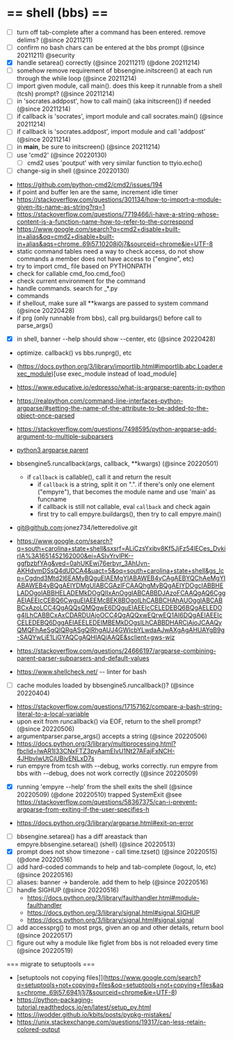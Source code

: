 == shell (bbs) ==
===

- [ ] turn off tab-complete after a command has been entered. remove delims? (@since 20211211)
- [ ] confirm no bash chars can be entered at the bbs prompt (@since 20211211) @security
- [x] handle setarea() correctly (@since 20211211) (@done 20211214)
- [ ] somehow remove requirement of bbsengine.initscreen() at each run through the while loop (@since 20211214)
- [ ] import given module, call main(). does this keep it runnable from a shell (tcsh) prompt? (@since 20211214)
- [ ] in 'socrates.addpost', how to call main() (aka initscreen()) if needed (@since 20211214)
- [ ] if callback is 'socrates', import module and call socrates.main() (@since 20211214)
- [ ] if callback is 'socrates.addpost', import module and call 'addpost' (@since 20211214)
- [ ] in __main__, be sure to initscreen() (@since 20211214)
- [ ] use 'cmd2' (@since 20220130)
    - [ ] cmd2 uses 'poutput' with very similar function to ttyio.echo()
- [ ] change-sig in shell (@since 20220130)
- https://github.com/python-cmd2/cmd2/issues/194
- if point and buffer len are the same, increment idle timer
- https://stackoverflow.com/questions/301134/how-to-import-a-module-given-its-name-as-string?rq=1
- https://stackoverflow.com/questions/7719466/i-have-a-string-whose-content-is-a-function-name-how-to-refer-to-the-correspond
- https://www.google.com/search?q=cmd2+disable+built-in+alias&oq=cmd2+disable+built-in+alias&aqs=chrome..69i57.10208j0j7&sourceid=chrome&ie=UTF-8
- static command tables need a way to check access, do not show commands a member does not have access to ("engine", etc)
- try to import cmd_<command> file based on PYTHONPATH
- check for callable cmd_foo.cmd_foo()
- check current environment for the command
- handle commands. search for _*.py
- commands
- if shellout, make sure all **kwargs are passed to system command (@since 20220428)
- if prg (only runnable from bbs), call prg.buildargs() before call to parse_args()
- [x] in shell, banner --help should show --center, etc (@since 20220428)
- optimize. callback() vs bbs.runprg(), etc
- (https://docs.python.org/3/library/importlib.html#importlib.abc.Loader.exec_module)[use exec_module instead of load_module]
- https://www.educative.io/edpresso/what-is-argparse-parents-in-python
- https://realpython.com/command-line-interfaces-python-argparse/#setting-the-name-of-the-attribute-to-be-added-to-the-object-once-parsed
- https://stackoverflow.com/questions/7498595/python-argparse-add-argument-to-multiple-subparsers
- [python3 argparse parent](https://www.google.com/search?q=python3+argparse+parent&sxsrf=ALiCzsYHYbOxowHOmBkVe5Y3lMuCSrQCRw%3A1651257900875&ei=LDJsYtCLNc23ggfR-4r4CQ&ved=0ahUKEwjQ0fSE97n3AhXNm-AKHdG9Ap8Q4dUDCA8&uact=5&oq=python3+argparse+parent&gs_lcp=Cgdnd3Mtd2l6EAMyBAgjECc6BwgAEEcQsAM6BwgjEK4CECc6BggAEBYQHjoFCAAQhgM6BQgAEIAEOgoIABCABBCHAhAUOggIABAWEAoQHjoECAAQDUoECEEYAEoECEYYAFDDDVi9ImDOI2gBcAF4AIABgwGIAaUQkgEENS4xNJgBAKABAcgBCMABAQ&sclient=gws-wiz)
- bbsengine5.runcallback(args, callback, **kwargs) (@since 20220501)
	* if `callback` is callable(), call it and return the result
        * if `callback` is a string, split it on ".". if there's only one element ("empyre"), that becomes the module name and use 'main' as funcname
        * if callback is still not callable, eval `callback` and check again
        * first try to call empyre.buildargs(), then try to call empyre.main()

- git@github.com:jonez734/letteredolive.git
- https://www.google.com/search?q=south+carolina+state+shell&sxsrf=ALiCzsYxibv8Kf5JjFz54lECes_DvkirIA%3A1651452162000&ei=ASlvYrvlPK--ggfbzbfYAg&ved=0ahUKEwj76erbyr_3AhUvn-AKHdvmDSsQ4dUDCA4&uact=5&oq=south+carolina+state+shell&gs_lcp=Cgdnd3Mtd2l6EAMyBQguEIAEMgYIABAWEB4yCAgAEBYQChAeMgYIABAWEB4yBQgAEIYDMgUIABCGAzIFCAAQhgMyBQgAEIYDOgcIABBHELADOgoIABBHELADEMkDOgQIIxAnOggIABCABBDJAzoFCAAQgAQ6CggAEIAEEIcCEBQ6CwguEIAEEMcBEK8BOgoILhCABBCHAhAUOggIABCABBCxAzoLCC4QgAQQsQMQgwE6DQguEIAEEIcCELEDEBQ6BQgAELEDOg4ILhCABBCxAxCDARDUAjoOCC4QgAQQxwEQrwEQ1AI6DQgAEIAEEIcCELEDEBQ6DggAEIAEELEDEIMBEMkDOgsILhCABBDHARCjAjoJCAAQyQMQFhAeSgQIQRgASgQIRhgAUJ4GWIcbYLwdaAJwAXgAgAHUAYgB9g-SAQYwLjE1LjGYAQCgAQHIAQjAAQE&sclient=gws-wiz
- https://stackoverflow.com/questions/24666197/argparse-combining-parent-parser-subparsers-and-default-values
- https://www.shellcheck.net/ -- linter for bash
- [ ] cache modules loaded by bbsengine5.runcallback()? (@since 20220404)
- https://stackoverflow.com/questions/17157162/compare-a-bash-string-literal-to-a-local-variable
- upon exit from runcallback() via EOF, return to the shell prompt? (@since 20220506)
- argumentparser.parse_args() accepts a string (@since 20220506)
- https://docs.python.org/3/library/multiprocessing.html?fbclid=IwAR1I33CNxFTZ3pyAamEIvU1Nt27AFajFxNCH-4JHbvIwUtCjUBivENLxD7s
- run empyre from tcsh with --debug, works correctly. run empyre from bbs with --debug, does not work correctly (@since 20220509)
- [x] running 'empyre --help' from the shell exits the shell (@since 20220509) (@done 20220510) trapped SystemExit @see https://stackoverflow.com/questions/58367375/can-i-prevent-argparse-from-exiting-if-the-user-specifies-h
- https://docs.python.org/3/library/argparse.html#exit-on-error
- [ ] bbsengine.setarea() has a diff areastack than empyre.bbsengine.setarea() (shell) (@since 20220513)
- [x] prompt does not show timezone - call time.tzset() (@since 20220515) (@done 20220516)
- [ ] add hard-coded commands to help and tab-complete (logout, lo, etc) (@since 20220516)
- [ ] aliases: banner -> banderole. add them to help (@since 20220516)
- [ ] handle SIGHUP (@since 20220516)
    * https://docs.python.org/3/library/faulthandler.html#module-faulthandler
    * https://docs.python.org/3/library/signal.html#signal.SIGHUP
    * https://docs.python.org/3/library/signal.html#signal.signal
- [ ] add accessprg() to most prgs, given an op and other details, return bool (@since 20220517)
- [ ] figure out why a module like figlet from bbs is not reloaded every time (@since 20220519)

=== migrate to setuptools ===
- [setuptools not copying files]](https://www.google.com/search?q=setuptools+not+copying+files&oq=setuptools+not+copying+files&aqs=chrome..69i57.6941j1j7&sourceid=chrome&ie=UTF-8)
- https://python-packaging-tutorial.readthedocs.io/en/latest/setup_py.html
- https://jwodder.github.io/kbits/posts/pypkg-mistakes/
- https://unix.stackexchange.com/questions/19317/can-less-retain-colored-output
